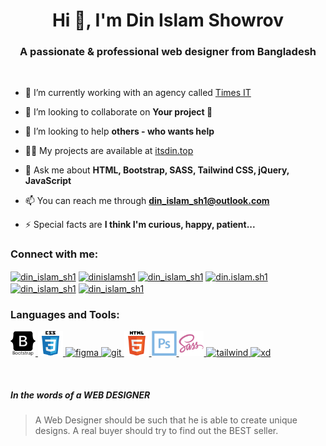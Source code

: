 <h1 align="center">Hi 👋, I'm Din Islam Showrov</h1>
<h3 align="center">A passionate & professional web designer from Bangladesh</h3>

<br>

- 🔭 I’m currently working with an agency called [Times IT](https://timesit.org/)

- 👯 I’m looking to collaborate on **Your project 🥰**

- 🤝 I’m looking to help **others - who wants help**

- 👨‍💻 My projects are available at [itsdin.top](itsdin.top)

- 💬 Ask me about **HTML, Bootstrap, SASS, Tailwind CSS, jQuery, JavaScript**

- 📫 You can reach me through **din_islam_sh1@outlook.com**

- ⚡ Special facts are **I think I'm curious, happy, patient...**

<h3 align="left">Connect with me:</h3>
<p align="left">
<a href="https://twitter.com/din_islam_sh1" target="blank"><img align="center" src="https://raw.githubusercontent.com/rahuldkjain/github-profile-readme-generator/master/src/images/icons/Social/twitter.svg" alt="din_islam_sh1" height="30" width="40" /></a>
<a href="https://linkedin.com/in/dinislamsh1" target="blank"><img align="center" src="https://raw.githubusercontent.com/rahuldkjain/github-profile-readme-generator/master/src/images/icons/Social/linked-in-alt.svg" alt="dinislamsh1" height="30" width="40" /></a>
<a href="https://instagram.com/din_islam_sh1" target="blank"><img align="center" src="https://raw.githubusercontent.com/rahuldkjain/github-profile-readme-generator/master/src/images/icons/Social/instagram.svg" alt="din_islam_sh1" height="30" width="40" /></a>
<a href="https://fb.com/din.islam.sh1" target="blank"><img align="center" src="https://raw.githubusercontent.com/rahuldkjain/github-profile-readme-generator/master/src/images/icons/Social/facebook.svg" alt="din.islam.sh1" height="30" width="40" /></a>
<a href="https://dribbble.com/din_islam_sh1" target="blank"><img align="center" src="https://raw.githubusercontent.com/rahuldkjain/github-profile-readme-generator/master/src/images/icons/Social/dribbble.svg" alt="din_islam_sh1" height="30" width="40" /></a>
<a href="https://www.behance.net/din_islam_sh1" target="blank"><img align="center" src="https://raw.githubusercontent.com/rahuldkjain/github-profile-readme-generator/master/src/images/icons/Social/behance.svg" alt="din_islam_sh1" height="30" width="40" /></a>
</p>

<h3 align="left">Languages and Tools:</h3>
<p align="left"> <a href="https://getbootstrap.com" target="_blank" rel="noreferrer"> <img src="https://raw.githubusercontent.com/devicons/devicon/master/icons/bootstrap/bootstrap-plain-wordmark.svg" alt="bootstrap" width="40" height="40"/> </a> <a href="https://www.w3schools.com/css/" target="_blank" rel="noreferrer"> <img src="https://raw.githubusercontent.com/devicons/devicon/master/icons/css3/css3-original-wordmark.svg" alt="css3" width="40" height="40"/> </a> <a href="https://www.figma.com/" target="_blank" rel="noreferrer"> <img src="https://www.vectorlogo.zone/logos/figma/figma-icon.svg" alt="figma" width="40" height="40"/> </a> <a href="https://git-scm.com/" target="_blank" rel="noreferrer"> <img src="https://www.vectorlogo.zone/logos/git-scm/git-scm-icon.svg" alt="git" width="40" height="40"/> </a> <a href="https://www.w3.org/html/" target="_blank" rel="noreferrer"> <img src="https://raw.githubusercontent.com/devicons/devicon/master/icons/html5/html5-original-wordmark.svg" alt="html5" width="40" height="40"/> </a> <a href="https://www.photoshop.com/en" target="_blank" rel="noreferrer"> <img src="https://raw.githubusercontent.com/devicons/devicon/master/icons/photoshop/photoshop-line.svg" alt="photoshop" width="40" height="40"/> </a> <a href="https://sass-lang.com" target="_blank" rel="noreferrer"> <img src="https://raw.githubusercontent.com/devicons/devicon/master/icons/sass/sass-original.svg" alt="sass" width="40" height="40"/> </a> <a href="https://tailwindcss.com/" target="_blank" rel="noreferrer"> <img src="https://www.vectorlogo.zone/logos/tailwindcss/tailwindcss-icon.svg" alt="tailwind" width="40" height="40"/> </a> <a href="https://www.adobe.com/products/xd.html" target="_blank" rel="noreferrer"> <img src="https://cdn.worldvectorlogo.com/logos/adobe-xd.svg" alt="xd" width="40" height="40"/> </a> </p>

<br>


<h5> In the words of a WEB DESIGNER </h5> 

> A Web Designer should be such that he is able to create unique designs. A real buyer should try to find out the BEST seller.
